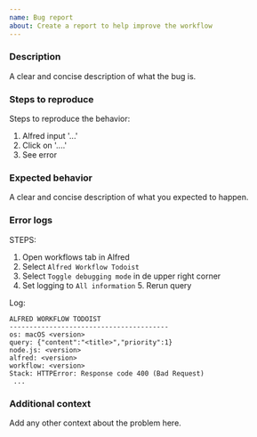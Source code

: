 ```yaml
---
name: Bug report
about: Create a report to help improve the workflow
---
```


### Description

A clear and concise description of what the bug is.

### Steps to reproduce

Steps to reproduce the behavior:

1. Alfred input '...'
2. Click on '....'
3. See error

### Expected behavior

A clear and concise description of what you expected to happen.

### Error logs

STEPS:

1. Open workflows tab in Alfred
2. Select `Alfred Workflow Todoist`
3. Select `Toggle debugging mode` in de upper right corner
4. Set logging to `All information` 5. Rerun query

Log:

```
ALFRED WORKFLOW TODOIST
----------------------------------------
os: macOS <version>
query: {"content":"<title>","priority":1}
node.js: <version>
alfred: <version>
workflow: <version>
Stack: HTTPError: Response code 400 (Bad Request)
 ...
```

### Additional context

Add any other context about the problem here.
